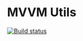 # MVVM Utils

[![Build status](https://dev.azure.com/yahyatinani/MVVM%20Utils/_apis/build/status/MVVM%20Utils%20CI)](https://dev.azure.com/yahyatinani/MVVM%20Utils/_build/latest?definitionId=6)

